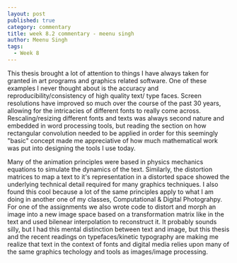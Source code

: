 ```yaml
---
layout: post
published: true
category: commentary
title: week 8.2 commentary - meenu singh
author: Meenu Singh
tags:
  - Week 8
---
```

This thesis brought a lot of attention to things I have always taken for granted in art programs and graphics related software. One of these examples I never thought about is the accuracy and reproducibility/consistency of high quality text/ type faces. Screen resolutions have improved so much over the course of the past 30 years, allowing for the intricacies of different fonts to really come across. Rescaling/resizing different fonts and texts was always second nature and embedded in word processing tools, but reading the section on how rectangular convolution needed to be applied in order for this seemingly "basic" concept made me appreciative of how much mathematical work was put into designing the tools I use today.

Many of the animation principles were based in physics mechanics equations to simulate the dynamics of the text. Similarly, the distortion matrices to map a text to it's representation in a distorted space showed the underlying technical detail required for many graphics techniques. I also found this cool because a lot of the same principles apply to what I am doing in another one of my classes, Computational & Digital Photograhpy. For one of the assignments we also wrote code to distort and morph an image into a new image space based on a transformation matrix like in the text and used bilenear interpolation to reconstruct it. It probably sounds silly, but I had this mental distinction between text and image, but this thesis and the recent readings on typefaces/kinetic typography are making me realize that text in the context of fonts and digital media relies upon many of the same graphics techology and tools as images/image processing.
